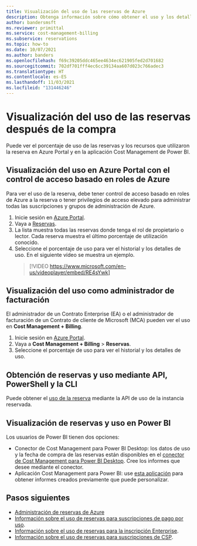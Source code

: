 ```yaml
---
title: Visualización del uso de las reservas de Azure
description: Obtenga información sobre cómo obtener el uso y los detalles de la reserva.
author: bandersmsft
ms.reviewer: primittal
ms.service: cost-management-billing
ms.subservice: reservations
ms.topic: how-to
ms.date: 10/07/2021
ms.author: banders
ms.openlocfilehash: f69c39205ddc465ee4634ec621905fed2d701682
ms.sourcegitcommit: 702df701fff4ec6cc39134aa607d023c766adec3
ms.translationtype: HT
ms.contentlocale: es-ES
ms.lasthandoff: 11/03/2021
ms.locfileid: "131446246"
---
```

# <a name="view-reservation-utilization-after-purchase"></a>Visualización del uso de las reservas después de la compra

Puede ver el porcentaje de uso de las reservas y los recursos que utilizaron la reserva en Azure Portal y en la aplicación Cost Management de Power BI.

## <a name="view-utilization-in-the-azure-portal-with-azure-rbac-access"></a>Visualización del uso en Azure Portal con el control de acceso basado en roles de Azure

Para ver el uso de la reserva, debe tener control de acceso basado en roles de Azure a la reserva o tener privilegios de acceso elevado para administrar todas las suscripciones y grupos de administración de Azure.

1. Inicie sesión en [Azure Portal](https://portal.azure.com).
1. Vaya a [Reservas](https://portal.azure.com/#blade/Microsoft_Azure_Reservations/ReservationsBrowseBlade).
1. La lista muestra todas las reservas donde tenga el rol de propietario o lector. Cada reserva muestra el último porcentaje de utilización conocido.
1. Seleccione el porcentaje de uso para ver el historial y los detalles de uso. En el siguiente vídeo se muestra un ejemplo.
   > [!VIDEO https://www.microsoft.com/en-us/videoplayer/embed/RE4sYwk] 

## <a name="view-utilization-as-billing-administrator"></a>Visualización del uso como administrador de facturación

El administrador de un Contrato Enterprise (EA) o el administrador de facturación de un Contrato de cliente de Microsoft (MCA) pueden ver el uso en **Cost Management + Billing**.

1. Inicie sesión en [Azure Portal](https://portal.azure.com).
1. Vaya a **Cost Management + Billing** > **Reservas**.
1. Seleccione el porcentaje de uso para ver el historial y los detalles de uso.

## <a name="get-reservations-and-utilization-using-apis-powershell-and-cli"></a>Obtención de reservas y uso mediante API, PowerShell y la CLI

Puede obtener el [uso de la reserva](/rest/api/billing/enterprise/billing-enterprise-api-reserved-instance-usage) mediante la API de uso de la instancia reservada.

## <a name="see-reservations-and-utilization-in-power-bi"></a>Visualización de reservas y uso en Power BI

Los usuarios de Power BI tienen dos opciones:

- Conector de Cost Management para Power BI Desktop: los datos de uso y la fecha de compra de las reservas están disponibles en el [conector de Cost Management para Power BI Desktop](/power-bi/desktop-connect-azure-cost-management). Cree los informes que desee mediante el conector.
- Aplicación Cost Management para Power BI: use [esta aplicación](https://appsource.microsoft.com/product/power-bi/costmanagement.azurecostmanagementapp) para obtener informes creados previamente que puede personalizar.

## <a name="next-steps"></a>Pasos siguientes

- [Administración de reservas de Azure](manage-reserved-vm-instance.md)
- [Información sobre el uso de reservas para suscripciones de pago por uso](understand-reserved-instance-usage.md).
- [Información sobre el uso de reservas para la inscripción Enterprise](understand-reserved-instance-usage-ea.md).
- [Información sobre el uso de reservas para suscripciones de CSP](/partner-center/azure-reservations).
